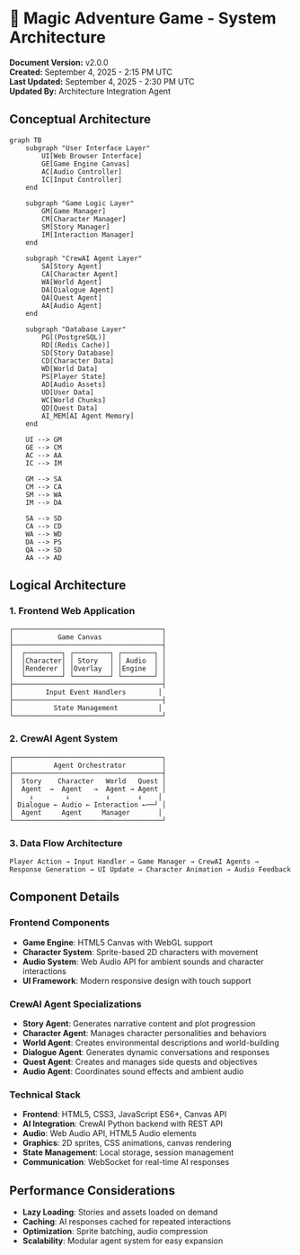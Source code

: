 # 🏰 Magic Adventure Game - System Architecture
**Document Version:** v2.0.0  
**Created:** September 4, 2025 - 2:15 PM UTC  
**Last Updated:** September 4, 2025 - 2:30 PM UTC  
**Updated By:** Architecture Integration Agent

## Conceptual Architecture

```mermaid
graph TB
    subgraph "User Interface Layer"
        UI[Web Browser Interface]
        GE[Game Engine Canvas]
        AC[Audio Controller]
        IC[Input Controller]
    end
    
    subgraph "Game Logic Layer"
        GM[Game Manager]
        CM[Character Manager]
        SM[Story Manager]
        IM[Interaction Manager]
    end
    
    subgraph "CrewAI Agent Layer"
        SA[Story Agent]
        CA[Character Agent]
        WA[World Agent]
        DA[Dialogue Agent]
        QA[Quest Agent]
        AA[Audio Agent]
    end
    
    subgraph "Database Layer"
        PG[(PostgreSQL)]
        RD[(Redis Cache)]
        SD[Story Database]
        CD[Character Data]
        WD[World Data]
        PS[Player State]
        AD[Audio Assets]
        UD[User Data]
        WC[World Chunks]
        QD[Quest Data]
        AI_MEM[AI Agent Memory]
    end
    
    UI --> GM
    GE --> CM
    AC --> AA
    IC --> IM
    
    GM --> SA
    CM --> CA
    SM --> WA
    IM --> DA
    
    SA --> SD
    CA --> CD
    WA --> WD
    DA --> PS
    QA --> SD
    AA --> AD
```

## Logical Architecture

### 1. Frontend Web Application
```
┌─────────────────────────────────────┐
│           Game Canvas               │
├─────────────────────────────────────┤
│  ┌─────────┐ ┌─────────┐ ┌────────┐ │
│  │Character│ │ Story   │ │ Audio  │ │
│  │Renderer │ │Overlay  │ │Engine  │ │
│  └─────────┘ └─────────┘ └────────┘ │
├─────────────────────────────────────┤
│        Input Event Handlers        │
├─────────────────────────────────────┤
│          State Management          │
└─────────────────────────────────────┘
```

### 2. CrewAI Agent System
```
┌─────────────────────────────────────┐
│          Agent Orchestrator         │
├─────────────────────────────────────┤
│  Story    Character   World   Quest │
│  Agent  →  Agent   →  Agent → Agent │
│    ↓        ↓         ↓       ↓    │
│ Dialogue ← Audio ← Interaction ←──┘ │
│  Agent     Agent     Manager       │
└─────────────────────────────────────┘
```

### 3. Data Flow Architecture
```
Player Action → Input Handler → Game Manager → CrewAI Agents → 
Response Generation → UI Update → Character Animation → Audio Feedback
```

## Component Details

### Frontend Components
- **Game Engine**: HTML5 Canvas with WebGL support
- **Character System**: Sprite-based 2D characters with movement
- **Audio System**: Web Audio API for ambient sounds and character interactions
- **UI Framework**: Modern responsive design with touch support

### CrewAI Agent Specializations
- **Story Agent**: Generates narrative content and plot progression
- **Character Agent**: Manages character personalities and behaviors
- **World Agent**: Creates environmental descriptions and world-building
- **Dialogue Agent**: Generates dynamic conversations and responses
- **Quest Agent**: Creates and manages side quests and objectives
- **Audio Agent**: Coordinates sound effects and ambient audio

### Technical Stack
- **Frontend**: HTML5, CSS3, JavaScript ES6+, Canvas API
- **AI Integration**: CrewAI Python backend with REST API
- **Audio**: Web Audio API, HTML5 Audio elements
- **Graphics**: 2D sprites, CSS animations, canvas rendering
- **State Management**: Local storage, session management
- **Communication**: WebSocket for real-time AI responses

## Performance Considerations
- **Lazy Loading**: Stories and assets loaded on demand
- **Caching**: AI responses cached for repeated interactions
- **Optimization**: Sprite batching, audio compression
- **Scalability**: Modular agent system for easy expansion